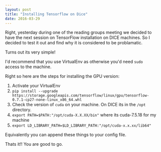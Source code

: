 ```yaml
---
layout: post
title: "Installing Tensorflow on Dice"
date: 2016-03-29
---
```


Right, yesterday during one of the reading groups meeting we decided to have the next session on TensorFlow installation on DICE machines.
So I decided to test it out and find why it is considered to be problamatic. 

Turns out its very simple!

I'd recommend that you use VirtualEnv as otherwise you'd need `sudo` access to the machine.

Right so here are the steps for installing the GPU version:

1. Activate your VirtualEnv
2. `pip install --upgrade https://storage.googleapis.com/tensorflow/linux/gpu/tensorflow-0.7.1-cp27-none-linux_x86_64.whl`
3. Check the version of `cuda` on your machine. On DICE its in the `/opt` directory.
4. `export PATH=$PATH:"/opt/cuda-X.X.XX/bin"` where its cuda-7.5.18 for my machine
5. `export LD_LIBRARY_PATH=$LD_LIBRARY_PATH:"/opt/cuda-x.x.xx/lib64"`

Equivalently you can append these things to your config file.

Thats it!! You are good to go.

